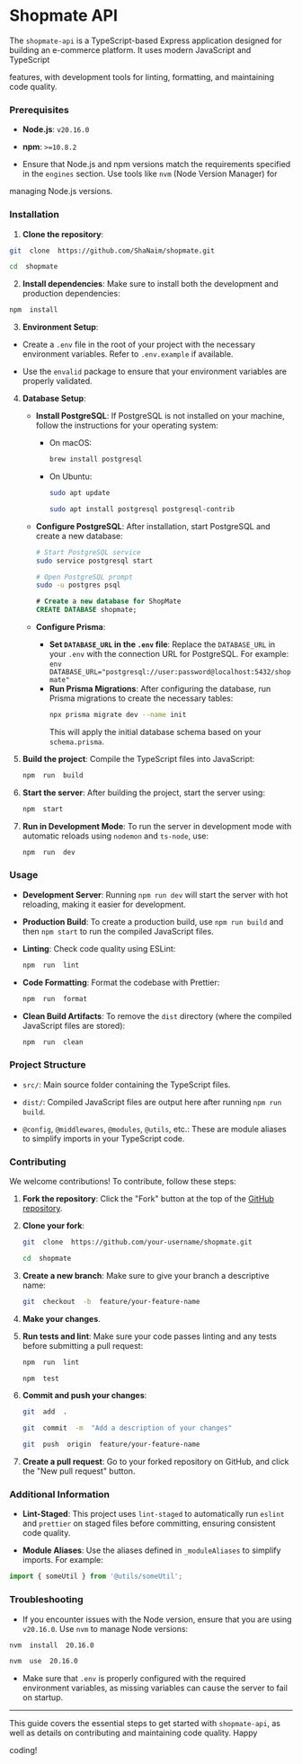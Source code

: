 # Shopmate API

The `shopmate-api` is a TypeScript-based Express application designed for building an e-commerce platform. It uses modern JavaScript and TypeScript

features, with development tools for linting, formatting, and maintaining code quality.

### Prerequisites

-   **Node.js**: `v20.16.0`

-   **npm**: `>=10.8.2`

-   Ensure that Node.js and npm versions match the requirements specified in the `engines` section. Use tools like `nvm` (Node Version Manager) for

managing Node.js versions.

### Installation

1.  **Clone the repository**:

```bash
git  clone  https://github.com/ShaNaim/shopmate.git
```

```bash
cd  shopmate
```

2.  **Install dependencies**: Make sure to install both the development and production dependencies:

```bash
npm  install
```

3.  **Environment Setup**:

-   Create a `.env` file in the root of your project with the necessary environment variables. Refer to `.env.example` if available.

-   Use the `envalid` package to ensure that your environment variables are properly validated.

4. **Database Setup**:

    - **Install PostgreSQL**: If PostgreSQL is not installed on your machine, follow the instructions for your operating system:
        - On macOS:
            ```bash
            brew install postgresql
            ```
        - On Ubuntu:
            ```bash
            sudo apt update
            ```
            ```bash
            sudo apt install postgresql postgresql-contrib
            ```
    - **Configure PostgreSQL**: After installation, start PostgreSQL and create a new database:

        ```bash
        # Start PostgreSQL service
        sudo service postgresql start
        ```

        ```bash
        # Open PostgreSQL prompt
        sudo -u postgres psql
        ```

        ```sql
        # Create a new database for ShopMate
        CREATE DATABASE shopmate;
        ```

    - **Configure Prisma**:
        - **Set `DATABASE_URL` in the `.env` file**: Replace the `DATABASE_URL` in your `.env` with the connection URL for PostgreSQL. For example:
          `env DATABASE_URL="postgresql://user:password@localhost:5432/shopmate" `
        - **Run Prisma Migrations**: After configuring the database, run Prisma migrations to create the necessary tables:
            ```bash
            npx prisma migrate dev --name init
            ```
            This will apply the initial database schema based on your `schema.prisma`.

5. **Build the project**: Compile the TypeScript files into JavaScript:
    ```bash
    npm  run  build
    ```
6. **Start the server**: After building the project, start the server using:

    ```bash
    npm  start
    ```

7. **Run in Development Mode**: To run the server in development mode with automatic reloads using `nodemon` and `ts-node`, use:

    ```bash
    npm  run  dev
    ```

### Usage

-   **Development Server**: Running `npm run dev` will start the server with hot reloading, making it easier for development.

-   **Production Build**: To create a production build, use `npm run build` and then `npm start` to run the compiled JavaScript files.

-   **Linting**: Check code quality using ESLint:

    ```bash
    npm  run  lint
    ```

-   **Code Formatting**: Format the codebase with Prettier:

    ```bash
    npm  run  format
    ```

-   **Clean Build Artifacts**: To remove the `dist` directory (where the compiled JavaScript files are stored):

    ```bash
    npm  run  clean
    ```

### Project Structure

-   `src/`: Main source folder containing the TypeScript files.

-   `dist/`: Compiled JavaScript files are output here after running `npm run build`.

-   `@config`, `@middlewares`, `@modules`, `@utils`, etc.: These are module aliases to simplify imports in your TypeScript code.

### Contributing

We welcome contributions! To contribute, follow these steps:

1.  **Fork the repository**: Click the "Fork" button at the top of the [GitHub repository](https://github.com/ShaNaim/shopmate).

2.  **Clone your fork**:

    ```bash
    git  clone  https://github.com/your-username/shopmate.git
    ```

    ```bash
    cd  shopmate
    ```

3.  **Create a new branch**: Make sure to give your branch a descriptive name:

    ```bash
    git  checkout  -b  feature/your-feature-name
    ```

4.  **Make your changes**.

5.  **Run tests and lint**: Make sure your code passes linting and any tests before submitting a pull request:

    ```bash
    npm  run  lint
    ```

    ```bash
    npm  test
    ```

6.  **Commit and push your changes**:

    ```bash
    git  add  .
    ```

    ```bash
    git  commit  -m  "Add a description of your changes"
    ```

    ```bash
    git  push  origin  feature/your-feature-name
    ```

7.  **Create a pull request**: Go to your forked repository on GitHub, and click the "New pull request" button.

### Additional Information

-   **Lint-Staged**: This project uses `lint-staged` to automatically run `eslint` and `prettier` on staged files before committing, ensuring
    consistent code quality.

-   **Module Aliases**: Use the aliases defined in `_moduleAliases` to simplify imports. For example:

```ts
import { someUtil } from '@utils/someUtil';
```

### Troubleshooting

-   If you encounter issues with the Node version, ensure that you are using `v20.16.0`. Use `nvm` to manage Node versions:

```bash
nvm  install  20.16.0
```

```bash
nvm  use  20.16.0
```

-   Make sure that `.env` is properly configured with the required environment variables, as missing variables can cause the server to fail on
    startup.

---

This guide covers the essential steps to get started with `shopmate-api`, as well as details on contributing and maintaining code quality. Happy

coding!
